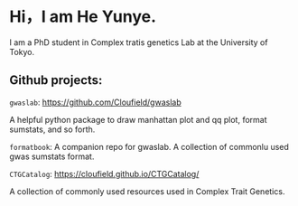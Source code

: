# Hi，I am He Yunye.

I am a PhD student in Complex tratis genetics Lab at the University of Tokyo.

## Github projects:

`gwaslab`: https://github.com/Cloufield/gwaslab

  A helpful python package to draw manhattan plot and qq plot, format sumstats, and so forth.  

`formatbook`: A companion repo for gwaslab. A collection of commonlu used gwas sumstats format. 

`CTGCatalog`: https://cloufield.github.io/CTGCatalog/ 

A collection of commonly used resources used in Complex Trait Genetics.


<!---
Cloufield/Cloufield is a ✨ special ✨ repository because its `README.md` (this file) appears on your GitHub profile.
You can click the Preview link to take a look at your changes.
--->
